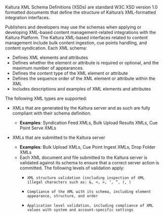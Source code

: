  Kaltura XML Schema Definitions (XSDs) are standard W3C XSD version 1.0 formatted documents that define the structure of Kaltura’s XML-formatted integration interfaces.

Publishers and developers may use the schemas when applying or developing XML-based content management-related integrations with the Kaltura Platform. The Kaltura XML-based interfaces related to content management include bulk content ingestion, cue points handling, and content syndication.
Each XML schema:

* Defines XML elements and attributes
* Defines whether the element or attribute is required or optional, and the maximum number of appearances.
* Defines the content type of the XML element or attribute
* Defines the sequence order of the XML element or attribute within the XML
* Includes descriptions and examples of XML elements and attributes

The following XML types are supported:

* XMLs that are generated by the Kaltura server and as such are fully compliant with their schema definition.
  * **Examples**: Syndication Feed XMLs, Bulk Upload Results XMLs, Cue Point Serve XMLs

* XMLs that are submitted to the Kaltura server
  * **Examples**: Bulk Upload XMLs, Cue Point Ingest XMLs, Drop Folder XMLs  
  * Each XML document and file submitted to the Kaltura server is validated against its schema to ensure that a correct server action is committed. The following levels of validation apply:
    *     XML structure validation (including inspection of XML illegal characters such as: &, <, >, ’, ”, (, )
    *     Compliance of the XML with its schema, including element appearance, structure, and order
    *     Application level validation, including compliance of XML values with system and account-specific settings



